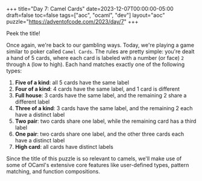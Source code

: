 +++
title="Day 7: Camel Cards"
date=2023-12-07T00:00:00-05:00
draft=false
toc=false
tags=["aoc", "ocaml", "dev"]
layout="aoc"
puzzle="https://adventofcode.com/2023/day/7"
+++

Peek the title! 

Once again, we're back to our gambling ways.  Today, we're playing a game similar to poker called `Camel Cards`.  The rules are pretty simple: you're dealt a hand of 5 cards, where each card is labeled with a number (or face) `2` through `A` (low to high).  Each hand matches exactly one of the following types:

1. **Five of a kind**: all 5 cards have the same label
2. **Four of a kind**: 4 cards have the same label, and 1 card is different
3. **Full house**: 3 cards have the same label, and the remaining 2 share a different label
4. **Three of a kind**: 3 cards have the same label, and the remaining 2 each have a distinct label
4. **Two pair**: two cards share one label, while the remaining card has a third label
5. **One pair**: two cards share one label, and the other three cards each have a distinct label
6. **High card**: all cards have distinct labels

Since the title of this puzzle is so relevant to camels, we'll make use of some of OCaml's extensive core features like user-defined types, pattern matching, and function compositions.
<!-- 
Start by explaining the user defined types, inherent ordering of the types, etc.

Then explain how we can (without recursion) break down the result of each hand using a few if statements and clever ordering. -->